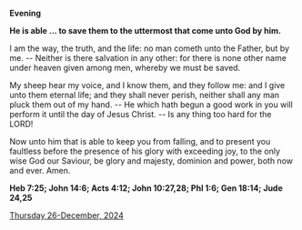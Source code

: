 **Evening**

**He is able ... to save them to the uttermost that come unto God by him.**
 
I am the way, the truth, and the life: no man cometh unto the Father, but by me. -- Neither is there salvation in any other: for there is none other name under heaven given among men, whereby we must be saved.
 
My sheep hear my voice, and I know them, and they follow me: and I give unto them eternal life; and they shall never perish, neither shall any man pluck them out of my hand. -- He which hath begun a good work in you will perform it until the day of Jesus Christ. -- Is any thing too hard for the LORD!
 
Now unto him that is able to keep you from falling, and to present you faultless before the presence of his glory with exceeding joy, to the only wise God our Saviour, be glory and majesty, dominion and power, both now and ever. Amen.  

**Heb 7:25; John 14:6; Acts 4:12; John 10:27,28; Phl 1:6; Gen 18:14; Jude 24,25**

[Thursday 26-December, 2024](https://t.me/daily_light)
